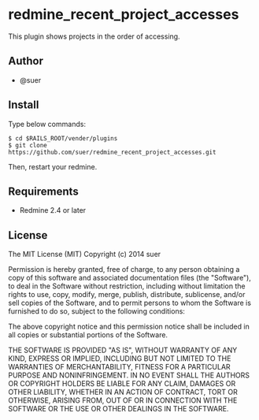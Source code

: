redmine_recent_project_accesses
====================================

This plugin shows projects in the order of accessing.

Author
------------------------------
* @suer

Install
------------------------------
Type below commands:

    $ cd $RAILS_ROOT/vender/plugins
    $ git clone https://github.com/suer/redmine_recent_project_accesses.git

Then, restart your redmine.

Requirements
------------------------------
* Redmine 2.4 or later

License
------------------------------
The MIT License (MIT)
Copyright (c) 2014 suer

Permission is hereby granted, free of charge, to any person obtaining a copy of this software and associated documentation files (the "Software"), to deal in the Software without restriction, including without limitation the rights to use, copy, modify, merge, publish, distribute, sublicense, and/or sell copies of the Software, and to permit persons to whom the Software is furnished to do so, subject to the following conditions:

The above copyright notice and this permission notice shall be included in all copies or substantial portions of the Software.

THE SOFTWARE IS PROVIDED "AS IS", WITHOUT WARRANTY OF ANY KIND, EXPRESS OR IMPLIED, INCLUDING BUT NOT LIMITED TO THE WARRANTIES OF MERCHANTABILITY, FITNESS FOR A PARTICULAR PURPOSE AND NONINFRINGEMENT. IN NO EVENT SHALL THE AUTHORS OR COPYRIGHT HOLDERS BE LIABLE FOR ANY CLAIM, DAMAGES OR OTHER LIABILITY, WHETHER IN AN ACTION OF CONTRACT, TORT OR OTHERWISE, ARISING FROM, OUT OF OR IN CONNECTION WITH THE SOFTWARE OR THE USE OR OTHER DEALINGS IN THE SOFTWARE.
